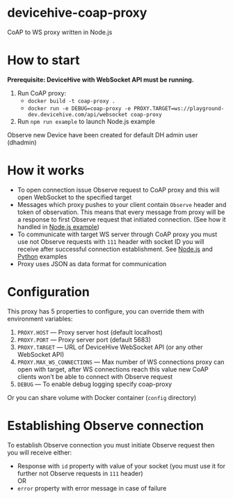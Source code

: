 # devicehive-coap-proxy
CoAP to WS proxy written in Node.js

# How to start
**Prerequisite: DeviceHive with WebSocket API must be running.**

1. Run CoAP proxy:
    - `docker build -t coap-proxy .`
    - `docker run -e DEBUG=coap-proxy -e PROXY.TARGET=ws://playground-dev.devicehive.com/api/websocket coap-proxy`
2. Run `npm run example` to launch Node.js example

Observe new Device have been created for default DH admin user (dhadmin)

# How it works
- To open connection issue Observe request to CoAP proxy and this will open WebSocket to the specified target
- Messages which proxy pushes to your client contain `Observe` header and token of observation. This means that every message from proxy will be a response to first Observe request that initiated connection. (See how it handled in [Node.js example](https://github.com/devicehive/devicehive-coap-proxy/blob/development/examples/createNetworkWithDevice.js#L20))
- To communicate with target WS server through CoAP proxy you must use not Observe requests with `111` header with socket ID you will receive after successful connection establishment. See [Node.js](https://github.com/devicehive/devicehive-coap-proxy/blob/development/examples/createNetworkWithDevice.js#L3) and [Python](https://github.com/devicehive/devicehive-coap-proxy/blob/development/examples/example.py#L22) examples
- Proxy uses JSON as data format for communication

# Configuration
This proxy has 5 properties to configure, you can override them with environment variables:
1. `PROXY.HOST` — Proxy server host (default localhost)
2. `PROXY.PORT` — Proxy server port (default 5683)
3. `PROXY.TARGET` — URL of DeviceHive WebSocket API (or any other WebSocket API)
4. `PROXY.MAX_WS_CONNECTIONS` — Max number of WS connections proxy can open with target, after WS connections reach this value new CoAP clients won't be able to connect with Observe request
5. `DEBUG` — To enable debug logging specify coap-proxy

Or you can share volume with Docker container (`config` directory)

# Establishing Observe connection
To establish Observe connection you must initiate Observe request then you will receive either:
- Response with `id` property with value of your socket (you must use it for further not Observe requests in `111` header)
<br /> OR
- `error` property with error message in case of failure
